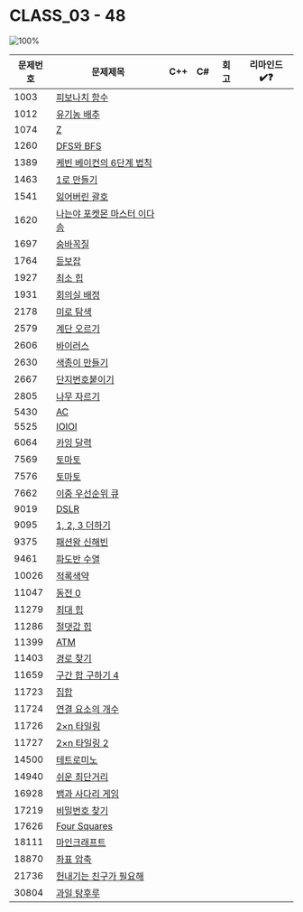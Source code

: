 # CLASS_03 - 48

![100%](https://progress-bar.xyz/0/?scale=48&title=progress&width=500&color=babaca&suffix=/48)

| 문제번호 | 문제제목                                           | C++ | C#  | 회고 | 리마인드✔️❓ |
| -------- | -------------------------------------------------- | --- | --- | ---- | ------------ |
| 1003     | [피보나치 함수](https://boj.kr/1003)               |     |     |      |              |
| 1012     | [유기농 배추](https://boj.kr/1012)                 |     |     |      |              |
| 1074     | [Z](https://boj.kr/1074)                           |     |     |      |              |
| 1260     | [DFS와 BFS](https://boj.kr/1260)                   |     |     |      |              |
| 1389     | [케빈 베이컨의 6단계 법칙](https://boj.kr/1389)    |     |     |      |              |
| 1463     | [1로 만들기](https://boj.kr/1463)                  |     |     |      |              |
| 1541     | [잃어버린 괄호](https://boj.kr/1541)               |     |     |      |              |
| 1620     | [나는야 포켓몬 마스터 이다솜](https://boj.kr/1620) |     |     |      |              |
| 1697     | [숨바꼭질](https://boj.kr/1697)                    |     |     |      |              |
| 1764     | [듣보잡](https://boj.kr/1764)                      |     |     |      |              |
| 1927     | [최소 힙](https://boj.kr/1927)                     |     |     |      |              |
| 1931     | [회의실 배정](https://boj.kr/1931)                 |     |     |      |              |
| 2178     | [미로 탐색](https://boj.kr/2178)                   |     |     |      |              |
| 2579     | [계단 오르기](https://boj.kr/2579)                 |     |     |      |              |
| 2606     | [바이러스](https://boj.kr/2606)                    |     |     |      |              |
| 2630     | [색종이 만들기](https://boj.kr/2630)               |     |     |      |              |
| 2667     | [단지번호붙이기](https://boj.kr/2667)              |     |     |      |              |
| 2805     | [나무 자르기](https://boj.kr/2805)                 |     |     |      |              |
| 5430     | [AC](https://boj.kr/5430)                          |     |     |      |              |
| 5525     | [IOIOI](https://boj.kr/5525)                       |     |     |      |              |
| 6064     | [카잉 달력](https://boj.kr/6064)                   |     |     |      |              |
| 7569     | [토마토](https://boj.kr/7569)                      |     |     |      |              |
| 7576     | [토마토](https://boj.kr/7576)                      |     |     |      |              |
| 7662     | [이중 우선순위 큐](https://boj.kr/7662)            |     |     |      |              |
| 9019     | [DSLR](https://boj.kr/9019)                        |     |     |      |              |
| 9095     | [1, 2, 3 더하기](https://boj.kr/9095)              |     |     |      |              |
| 9375     | [패션왕 신해빈](https://boj.kr/9375)               |     |     |      |              |
| 9461     | [파도반 수열](https://boj.kr/9461)                 |     |     |      |              |
| 10026    | [적록색약](https://boj.kr/10026)                   |     |     |      |              |
| 11047    | [동전 0](https://boj.kr/11047)                     |     |     |      |              |
| 11279    | [최대 힙](https://boj.kr/11279)                    |     |     |      |              |
| 11286    | [절댓값 힙](https://boj.kr/11286)                  |     |     |      |              |
| 11399    | [ATM](https://boj.kr/11399)                        |     |     |      |              |
| 11403    | [경로 찾기](https://boj.kr/11403)                  |     |     |      |              |
| 11659    | [구간 합 구하기 4](https://boj.kr/11659)           |     |     |      |              |
| 11723    | [집합](https://boj.kr/11723)                       |     |     |      |              |
| 11724    | [연결 요소의 개수](https://boj.kr/11724)           |     |     |      |              |
| 11726    | [2×n 타일링](https://boj.kr/11726)                 |     |     |      |              |
| 11727    | [2×n 타일링 2](https://boj.kr/11727)               |     |     |      |              |
| 14500    | [테트로미노](https://boj.kr/14500)                 |     |     |      |              |
| 14940    | [쉬운 최단거리](https://boj.kr/14940)              |     |     |      |              |
| 16928    | [뱀과 사다리 게임](https://boj.kr/16928)           |     |     |      |              |
| 17219    | [비밀번호 찾기](https://boj.kr/17219)              |     |     |      |              |
| 17626    | [Four Squares](https://boj.kr/17626)               |     |     |      |              |
| 18111    | [마인크래프트](https://boj.kr/18111)               |     |     |      |              |
| 18870    | [좌표 압축](https://boj.kr/18870)                  |     |     |      |              |
| 21736    | [헌내기는 친구가 필요해](https://boj.kr/21736)     |     |     |      |              |
| 30804    | [과일 탕후루](https://boj.kr/30804)                |     |     |      |              |
